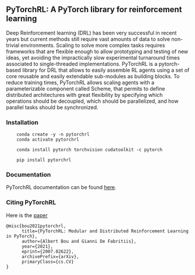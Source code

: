 ## PyTorchRL: A PyTorch library for reinforcement learning

Deep Reinforcement learning (DRL) has been very successful in recent years but current methods still require vast amounts of data to solve non-trivial environments.  Scaling to solve more complex tasks requires frameworks that are flexible enough to allow prototyping and testing of new ideas, yet avoiding the impractically slow experimental turnaround times associated to single-threaded implementations.  PyTorchRL is a pytorch-based library for DRL that allows to easily assemble RL agents using a set of core reusable and easily extendable sub-modules as building blocks.  To reduce training times, PyTorchRL allows scaling agents with a parameterizable component called Scheme, that permits to define distributed architectures with great flexibility by specifying which operations should be decoupled, which should be parallelized, and how parallel tasks should be synchronized.

### Installation

```
    conda create -y -n pytorchrl
    conda activate pytorchrl

    conda install pytorch torchvision cudatoolkit -c pytorch
    
    pip install pytorchrl
```

### Documentation

PyTorchRL documentation can be found [here](https://pytorchrl.readthedocs.io/en/latest/).

### Citing PyTorchRL
Here is the [paper](https://arxiv.org/abs/2007.02622)

```
@misc{bou2021pytorchrl,
      title={PyTorchRL: Modular and Distributed Reinforcement Learning in PyTorch}, 
      author={Albert Bou and Gianni De Fabritiis},
      year={2021},
      eprint={2007.02622},
      archivePrefix={arXiv},
      primaryClass={cs.CV}
}
```
